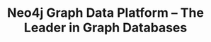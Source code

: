 ---
name: neo4j

host: neo4j.com
origin: https://neo4j.com
pathname: /
search: 
href: https://neo4j.com/
title: Neo4j Graph Data Platform – The Leader in Graph Databases

ogTitle: Neo4j Graph Data Platform – The Leader in Graph Databases

twitterTitle: ''

description: >-
  Connect data as it's stored with Neo4j. Perform powerful, complex queries at
  scale and speed with our graph data platform.

ogDescription: >-
  Connect data as it's stored with Neo4j. Perform powerful, complex queries at
  scale and speed with our graph data platform.

image: https://dist.neo4j.com/wp-content/uploads/20210423062553/neo4j-social-share-21.png
ogImage: https://dist.neo4j.com/wp-content/uploads/20210423062553/neo4j-social-share-21.png
twitterImage: 
keywords: 
logo: 
---